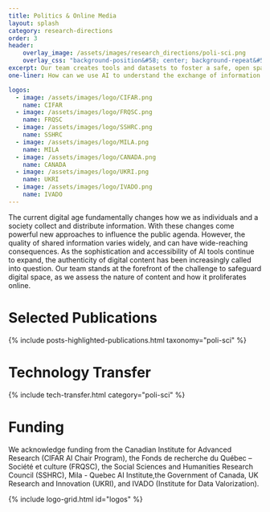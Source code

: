 ```yaml
---
title: Politics & Online Media
layout: splash
category: research-directions
order: 3
header:
    overlay_image: /assets/images/research_directions/poli-sci.png
    overlay_css: "background-position&#58; center; background-repeat&#58; no-repeat; background-size&#58; 40% 100%"
excerpt: Our team creates tools and datasets to foster a safe, open space for online public discourse. We hope to empower researchers and the public to understand and navigate today’s digital landscape.
one-liner: How can we use AI to understand the exchange of information and ideas, and to create positive, societally beneficial information ecosystems?

logos:
  - image: /assets/images/logo/CIFAR.png
    name: CIFAR
  - image: /assets/images/logo/FRQSC.png
    name: FRQSC
  - image: /assets/images/logo/SSHRC.png
    name: SSHRC
  - image: /assets/images/logo/MILA.png
    name: MILA
  - image: /assets/images/logo/CANADA.png
    name: CANADA   
  - image: /assets/images/logo/UKRI.png
    name: UKRI
  - image: /assets/images/logo/IVADO.png
    name: IVADO
---
```


The current digital age fundamentally changes how we as individuals and a society collect and distribute information. With these changes come powerful new approaches to influence the public agenda. However, the quality of shared information varies widely, and can have wide-reaching consequences. As the sophistication and accessibility of AI tools continue to expand, the authenticity of digital content has been increasingly called into question. Our team stands at the forefront of the challenge to safeguard digital space, as we assess the nature of content and how it proliferates online.

# Selected Publications

{% include posts-highlighted-publications.html taxonomy="poli-sci" %}

# Technology Transfer

{% include tech-transfer.html category="poli-sci" %}

# Funding

We acknowledge funding from the Canadian Institute for Advanced Research (CIFAR AI Chair Program), the Fonds de recherche du Québec – Société et culture (FRQSC), the Social Sciences and Humanities Research Council (SSHRC), Mila - Quebec AI Institute,the Government of Canada, UK Research and Innovation (UKRI), and IVADO (Institute for Data Valorization).

{% include logo-grid.html id="logos" %}